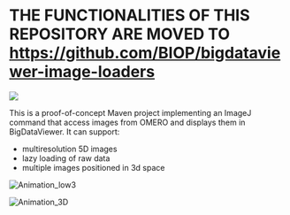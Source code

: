 # THE FUNCTIONALITIES OF THIS REPOSITORY ARE MOVED TO https://github.com/BIOP/bigdataviewer-image-loaders

[![](https://github.com/BIOP/bigdataviewer-omero/actions/workflows/build-main.yml/badge.svg)](https://github.com/BIOP/bigdataviewer-omero/actions/workflows/build-main.yml)

This is a proof-of-concept Maven project implementing an ImageJ command that access images from OMERO and displays them in BigDataViewer. 
It can support:
 - multiresolution 5D images
 - lazy loading of raw data
 - multiple images positioned in 3d space

![Animation_low3](https://user-images.githubusercontent.com/70692766/119824183-ebf68a00-bef5-11eb-97ad-68fb14d05ea4.gif)

![Animation_3D](https://user-images.githubusercontent.com/70692766/119821234-9b316200-bef2-11eb-811a-5354201886d3.gif)
